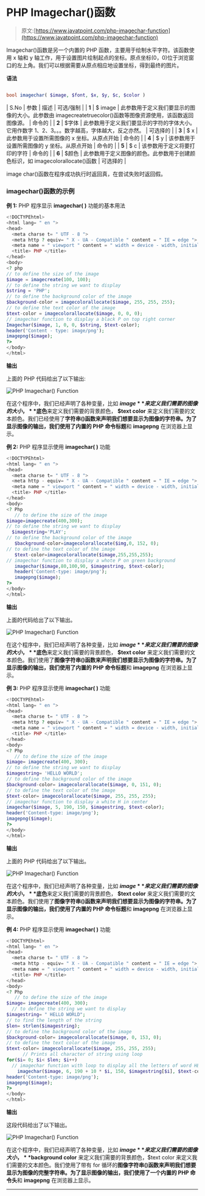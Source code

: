 # PHP Imagechar()函数

> 原文:[https://www.javatpoint.com/php-imagechar-function](https://www.javatpoint.com/php-imagechar-function)

Imagechar()函数是另一个内置的 PHP 函数，主要用于绘制水平字符。该函数使用 x 轴和 y 轴工作，用于设置图片绘制起点的坐标。原点坐标(0，0)位于浏览窗口的左上角。我们可以根据需要从原点相应地设置坐标，得到最终的图片。

**语法**

```php

bool imagechar( $image, $font, $x, $y, $c, $color )

```

| S.No | 参数 | 描述 | 可选/强制 |
| **1** | $ image | 此参数用于定义我们要显示的图像的大小。此参数由 imagecreatetruecolor()函数等图像资源使用，该函数返回图像源。 | 命令的 |
| **2** | $字体 | 此参数用于定义我们要显示的字符的字体大小。它用作数字 1、2、3。。。数字越高，字体越大，反之亦然。 | 可选择的 |
| **3** | $ x | 此参数用于设置所需图像的 x 坐标。从原点开始 | 命令的 |
| **4** | $ y | 该参数用于设置所需图像的 y 坐标。从原点开始 | 命令的 |
| **5** | $ c | 该参数用于定义将要打印的字符 | 命令的 |
| **6** | $颜色 | 此参数用于定义图像的颜色。此参数用于创建颜色标识，如 imagecolorallocate()函数 | 可选择的 |

image char()函数在程序成功执行时返回真，在尝试失败时返回假。

### imagechar()函数的示例

**例 1:** PHP 程序显示 **imagechar( )** 功能的基本用法

```php
<!DOCTYPEhtml>
<html lang= " en ">
<head>
  <meta charse t= " UTF - 8 ">
  <meta http ? equiv= " X - UA - Compatible " content = " IE = edge ">
  <meta name = " viewport " content = " width = device - width, initial - scale = 1 .0">
  <title> PHP </title>
</head>
<body>
<? php
// to define the size of the image
$image = imagecreate(100, 100);
// to define the string we want to display
$string = 'PHP';
// to define the background color of the image
$background-color = imagecolorallocate($image, 255, 255, 255);
// to define the text color of the image
$text-color = imagecolorallocate($image, 0, 0, 0);
// imagechar function to display a black P on top right corner
Imagechar($image, 1, 0, 0, $string, $text-color);
header('Content - type: image/png');
imagepng($image);  
?>
</body>
</html>

```

**输出**

上面的 PHP 代码给出了以下输出:

![PHP Imagechar() Function](img/bbc58a439aabbcf2b30f38990c4deeb5.png)

在这个程序中，我们已经声明了各种变量，比如 **$image** 来定义我们需要的图像的大小，**$底色**来定义我们需要的背景颜色， **$text color** 来定义我们需要的文本颜色。我们已经使用了**字符串()**函数来声明我们想要显示为图像的字符串。为了显示图像的输出，我们使用了内置的 PHP 命令**标题**和 **imagepng** 在浏览器上显示。

**例 2:** PHP 程序显示使用 **imagechar( )** 功能

```php
<!DOCTYPEhtml>
<html lang= " en ">
<head>
  <meta charse t= " UTF - 8 ">
  <meta http - equiv= " X - UA - Compatible " content = " IE = edge ">
  <meta name = " viewport " content = " width = device - width, initial - scale = 1 .0">
  <title> PHP </title>
</head>
<body>
<? Php
   // to define the size of the image
$image=imagecreate(400,300);
// to define the string we want to display
  $imagestring='PLAY';
// to define the background color of the image
   $background-color=imagecolorallocate($img,0, 152, 0);
// to define the text color of the image
   $text-color=imagecolorallocate($image,255,255,255);
// imagechar function to display a whote P on green background
   imagechar($image,80,100,90, $imagestring, $text-color);
   header('Content-type: image/png');
   imagepng($image);
?>
</body>
</html>

```

**输出**

上面的代码给出了以下输出。

![PHP Imagechar() Function](img/3e656a0d12945dcf08cd8d1ba62cd93d.png)

在这个程序中，我们已经声明了各种变量，比如 **$image** 来定义我们需要的图像的大小，**$底色**来定义我们需要的背景颜色， **$text color** 来定义我们需要的文本颜色。我们使用了**图像字符串()**函数来声明我们想要显示为图像的字符串。为了显示图像的输出，我们使用了内置的 PHP 命令**标题**和 **imagepng** 在浏览器上显示。

**例 3:** PHP 程序显示使用 **imagechar( )** 功能

```php
<!DOCTYPEhtml>
<html lang= " en ">
<head>
  <meta charse t= " UTF - 8 ">
  <meta http ? equiv= " X - UA - Compatible " content = " IE = edge ">
  <meta name = " viewport " content = " width = device - width, initial - scale = 1 .0">
  <title> PHP </title>
</head>
<body>
<? Php
   // to define the size of the image
$image= imagecreate(400, 300);
// to define the string we want to display
$imagestring= 'HELLO WORLD'; 
// to define the background color of the image
$background-color= imagecolorallocate($image, 0, 151, 0); 
// to define the text color of the image
$text-color= imagecolorallocate($image, 255, 255, 255); 
// imagechar function to display a white H in center
imagechar($image, 5, 190, 150, $imagestring, $text-color);
header('Content-type: image/png');
imagepng($image);
?>
</body>
</html>

```

**输出**

上面的 PHP 代码给出了以下输出。

![PHP Imagechar() Function](img/caaf476254ef484fef6d7e724f2126ec.png)

在这个程序中，我们已经声明了各种变量，比如 **$image** 来定义我们需要的图像的大小，**$底色**来定义我们需要的背景颜色， **$text color** 来定义我们需要的文本颜色。我们使用了**图像字符串()**函数来声明我们想要显示为图像的字符串。为了显示图像的输出，我们使用了内置的 PHP 命令**标题**和 **imagepng** 在浏览器上显示。

**例 4:** PHP 程序显示使用 **imagechar( )** 功能

```php
<!DOCTYPEhtml>
<html lang= " en ">
<head>
  <meta charse t= " UTF - 8 ">
  <meta http - equiv= " X - UA - Compatible " content = " IE = edge ">
  <meta name = " viewport " content = " width = device - width, initial - scale = 1 .0">
  <title> PHP </title>
</head>
<body>
<? Php
   // to define the size of the image
$image= imagecreate(400, 300);
  // to define the string we want to display
$imagestring= " HELLO WORLD"; 
// to find the length of the string
$len= strlen($imagestring);  
// to define the background color of the image
$background-color= imagecolorallocate($image, 0, 153, 0); 
// to define the text color of the image
$text-color= imagecolorallocate($image, 255, 255, 255);
      // Prints all character of string using loop
for($i= 0; $i< $len; $i++)
  // imagechar function with loop to display all the letters of word HELLO WORLD in center
    imagechar($image, 6, 190 + 10 * $i, 150, $imagestring[$i], $text-color);
header('Content-type: image/png');
imagepng($image);
?>
</body>
</html>

```

**输出**

这段代码给出了以下输出。

![PHP Imagechar() Function](img/1e828f6addee7989623fedd7701cd1bf.png)

在这个程序中，我们已经声明了各种变量，比如 **$image** 来定义我们需要的图像大小， **$background color** 来定义我们需要的背景颜色，$text color 来定义我们需要的文本颜色。我们使用了带有 for 循环的**图像字符串()**函数来声明我们想要显示为图像的完整字符串。为了显示图像的输出，我们使用了一个内置的 PHP 命令**头**和 **imagepng** 在浏览器上显示。

* * *